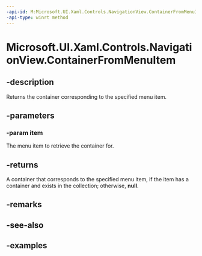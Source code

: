 ```yaml
---
-api-id: M:Microsoft.UI.Xaml.Controls.NavigationView.ContainerFromMenuItem(System.Object)
-api-type: winrt method
---
```


<!-- Method syntax.
public DependencyObject NavigationView.ContainerFromMenuItem(Object item)
-->

# Microsoft.UI.Xaml.Controls.NavigationView.ContainerFromMenuItem

## -description

Returns the container corresponding to the specified menu item.

## -parameters

### -param item

The menu item to retrieve the container for.

## -returns

A container that corresponds to the specified menu item, if the item has a container and exists in the collection; otherwise, **null**.

## -remarks

## -see-also

## -examples

